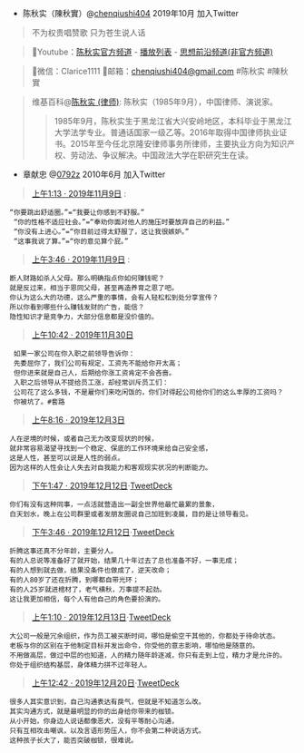 - 陈秋实（陳秋實）@[chenqiushi404](https://twitter.com/chenqiushi404) 2019年10月 加入Twitter
> 不为权贵唱赞歌 只为苍生说人话 

> 🔸Youtube：[陈秋实官方频道](https://www.youtube.com/channel/UCv361SF6FKznoGPKEFG9Yhw) - [播放列表](https://www.youtube.com/playlist?list=PLsSwILy9GzpoUQJVzB-Xs1Tw3_ZoH8eXo)  - [思想前沿频道(非官方频道)](https://www.youtube.com/channel/UCxa8KjsxEqLVMfxbyHlXH0w)   

> 🔸微信：Clarice1111 🔸邮箱：chenqiushi404@gmail.com #陈秋实 #陳秋實

> 
> 维基百科@[陈秋实 (律师)](https://zh.wikipedia.org/zh-sg/陈秋实_(律师)): 陈秋实（1985年9月），中国律师、演说家。
>> 1985年9月，陈秋实生于黑龙江省大兴安岭地区，本科毕业于黑龙江大学法学专业。普通话国家一级乙等。2016年取得中国律师执业证书。2015年至今任北京隆安律师事务所律师，主要执业方向为知识产权、劳动法、争议解决。中国政法大学在职研究生在读。

- 章献忠 @[0792z](https://twitter.com/0792z/) 2010年6月 加入Twitter

> [上午1:13 · 2019年11月9日](https://twitter.com/0792z/status/1192973327184232449) :
```
“你要跳出舒适圈。”=“我要让你感到不舒服。”
 “你的性格不适应社会。”=“奉劝你面对他人的施压时要放弃自己的利益。”
 “你没有上进心。”=“你目前过得太舒服了，这让我很嫉妒。”
 “这事我说了算。”=“你的意见算个屁。”
```
> [上午3:46 · 2019年11月9日](https://twitter.com/0792z/status/1193011870212526080) :
```
断人财路如杀人父母。那么明确指点你如何赚钱呢？
就是反过来，相当于恩同父母，甚至再造养育之恩了吧。
你认为这么大的功德，这么严重的事情，会有人轻松松到处分享宣传？
所以你看到哪些什么赚钱发财的广告，能信？
隐性知识才是竞争力，大部分信息都是没价值的。
```
> [上午10:42 · 2019年11月30日](https://twitter.com/0792z/status/1200606115823644672)
```
 如果一家公司在你入职之前领导告诉你：
 先委屈你了，我们公司有规定，工资先不能给你开太高；
 但你进来就是自己人，后期给你涨工资肯定不会吝啬。
 入职之后领导从不提给员工涨，却经常训斥员工们：
 公司花了这么多钱，不是雇你们来吃闲饭的，你们对得起公司给你们的这么丰厚的工资吗？
 你被坑了。#套路
```
> [上午8:16 · 2019年12月3日](https://twitter.com/0792z/status/1201777176665739265)
```
人在逆境的时候，或者自己无力改变现状的时候，
就非常容易渴望寻找到一个稳定、保底的工作环境来给自己安全感，
这是人性，甚至可以说是人性的弱点。
因为这样的人性会让人失去对自我能力和客观现实状况的判断能力。
```
> [下午1:47 · 2019年12月12日](https://twitter.com/0792z/status/1205121877108305921)·[TweetDeck](https://help.twitter.com/using-twitter/how-to-tweet#source-labels)
```
你们有没有这种同事，一点活就营造出一副全世界他最忙最累的景象，
白天划水，晚上在公司群里或者发朋友圈说自己加班到凌晨，目的是让领导看见。
```
> [下午3:46 · 2019年12月12日](https://twitter.com/0792z/status/1205151824501559296)·[TweetDeck](https://help.twitter.com/using-twitter/how-to-tweet#source-labels)
```
折腾这事还真不分年龄，主要分人。
有的人总说等准备好了就开始，结果几十年过去了总也准备不好，一事无成；
有的人想到就去做，结果没条件也做成了，逆天改命；
有的人80岁了还在折腾，到哪都自带光环；
有的人25岁就进棺材了，老气横秋，万事提不起劲。
这让我更加相信，每个人有他自己的角色要扮演的。
```
> [上午1:10 · 2019年12月13日](https://twitter.com/0792z/status/1205293759639912448)·[TweetDeck](https://help.twitter.com/using-twitter/how-to-tweet#source-labels)
```
大公司一般是冗余组织，作为员工被买断时间，哪怕是偷空干其他的，你都处于待命状态。
老板与你的区别在于他制定目标并发出命令，你受他的意志影响，哪怕他是随意的。
不用做高层，做过中层的也知道，人的精力随年龄逐减，你只有走到上位，精力才是允许的。
你处于组织结构基层，身体精力拼不过年轻人。
```
> [上午12:42 · 2019年12月20日](https://twitter.com/0792z/status/1207823428268388352)·[TweetDeck](https://help.twitter.com/using-twitter/how-to-tweet#source-labels)
```
很多人其实意识到，自己沟通表达有戾气，但就是不知道怎么改。
其实沟通方式，就是最明显的你的出身给你带来的枷锁。
从小开始，你身边人说话都像恶犬，没有平等耐心沟通，
只有互相攻击嘲讽，以及言语形势压人，你不会第二种说话方式。
这种孩子长大了，能否突破枷锁，很难说。
```
